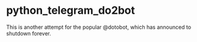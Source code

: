 # python_telegram_do2bot
This is another attempt for the popular @dotobot, which has announced to shutdown forever.
